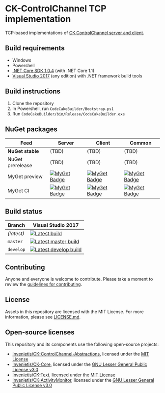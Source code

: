 # CK-ControlChannel TCP implementation

TCP-based implementations of [CK.ControlChannel server and client](https://github.com/Invenietis/CK-ControlChannel-Abstractions).

## Build requirements

- Windows
- Powershell
- [.NET Core SDK 1.0.4](https://www.microsoft.com/net/download/core) (with .NET Core 1.1)
- [Visual Studio 2017](https://www.visualstudio.com/) (any edition) with .NET framework build tools

## Build instructions

1. Clone the repository
2. In Powershell, run `CodeCakeBuilder/Bootstrap.ps1`
3. Run `CodeCakeBuilder/bin/Release/CodeCakeBuilder.exe`

## NuGet packages

| Feed             | Server | Client | Common |
| ---------------- | ------ | ------ | ------ |
| **NuGet stable** | (TBD)  | (TBD)  | (TBD)  |
| NuGet prerelease | (TBD)  | (TBD)  | (TBD)  |
| MyGet preview    | [![MyGet Badge](https://buildstats.info/myget/invenietis-preview/CK.ControlChannel.Tcp.Server)](https://www.myget.org/feed/invenietis-preview/package/nuget/CK.ControlChannel.Tcp.Server) | [![MyGet Badge](https://buildstats.info/myget/invenietis-preview/CK.ControlChannel.Tcp.Client)](https://www.myget.org/feed/invenietis-preview/package/nuget/CK.ControlChannel.Tcp.Client) | [![MyGet Badge](https://buildstats.info/myget/invenietis-preview/CK.ControlChannel.Tcp.Common)](https://www.myget.org/feed/invenietis-preview/package/nuget/CK.ControlChannel.Tcp.Common) |
| MyGet CI         | [![MyGet Badge](https://buildstats.info/myget/invenietis-ci/CK.ControlChannel.Tcp.Server)](https://www.myget.org/feed/invenietis-preview/package/nuget/CK.ControlChannel.Tcp.Server) | [![MyGet Badge](https://buildstats.info/myget/invenietis-ci/CK.ControlChannel.Tcp.Client)](https://www.myget.org/feed/invenietis-preview/package/nuget/CK.ControlChannel.Tcp.Client) | [![MyGet Badge](https://buildstats.info/myget/invenietis-ci/CK.ControlChannel.Tcp.Common)](https://www.myget.org/feed/invenietis-preview/package/nuget/CK.ControlChannel.Tcp.Common) |

## Build status

| Branch   | Visual Studio 2017 |
| -------- | ------- |
| *(latest)* | [![Latest build](https://img.shields.io/appveyor/ci/olivier-spinelli/ck-controlchannel-tcp.svg)](https://ci.appveyor.com/project/olivier-spinelli/ck-controlchannel-tcp) |
| `master`   | [![Latest master build](https://img.shields.io/appveyor/ci/olivier-spinelli/ck-controlchannel-tcp/master.svg)](https://ci.appveyor.com/project/olivier-spinelli/ck-controlchannel-tcp) |
| `develop`  | [![Latest develop build](https://img.shields.io/appveyor/ci/olivier-spinelli/ck-controlchannel-tcp/develop.svg)](https://ci.appveyor.com/project/olivier-spinelli/ck-controlchannel-tcp) |

## Contributing

Anyone and everyone is welcome to contribute. Please take a moment to
review the [guidelines for contributing](CONTRIBUTING.md).

## License

Assets in this repository are licensed with the MIT License. For more information, please see [LICENSE.md](LICENSE.md).

## Open-source licenses

This repository and its components use the following open-source projects:

- [Invenietis/CK-ControlChannel-Abstractions](https://github.com/Invenietis/CK-ControlChannel-Abstractions), licensed under the [MIT License](https://github.com/Invenietis/CK-ControlChannel-Abstractions/blob/master/LICENSE.md)
- [Invenietis/CK-Core](https://github.com/Invenietis/CK-Core), licensed under the [GNU Lesser General Public License v3.0](https://github.com/Invenietis/CK-Core/blob/master/LICENSE)
- [Invenietis/CK-Text](https://github.com/Invenietis/CK-Text), licensed under the [MIT License](https://github.com/Invenietis/CK-Text/blob/master/LICENSE)
- [Invenietis/CK-ActivityMonitor](https://github.com/Invenietis/CK-ActivityMonitor), licensed under the [GNU Lesser General Public License v3.0](https://github.com/Invenietis/CK-ActivityMonitor/blob/master/LICENSE)
